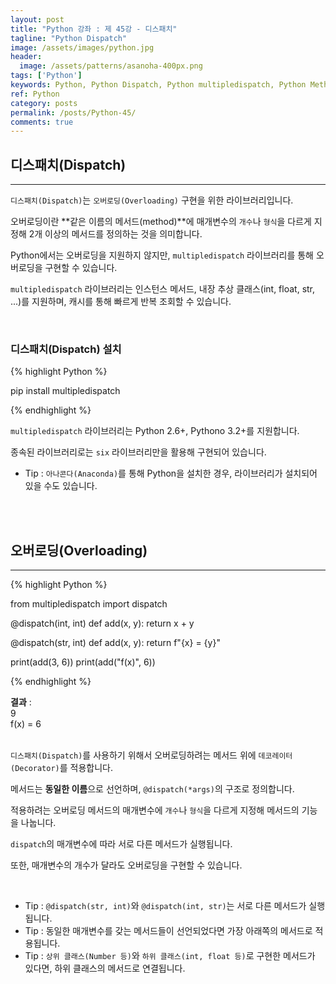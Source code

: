 ```yaml
---
layout: post
title: "Python 강좌 : 제 45강 - 디스패치"
tagline: "Python Dispatch"
image: /assets/images/python.jpg
header:
  image: /assets/patterns/asanoha-400px.png
tags: ['Python']
keywords: Python, Python Dispatch, Python multipledispatch, Python Method Overloading
ref: Python
category: posts
permalink: /posts/Python-45/
comments: true
---
```


## 디스패치(Dispatch) ##
----------

`디스패치(Dispatch)`는 `오버로딩(Overloading)` 구현을 위한 라이브러리입니다.

오버로딩이란 **같은 이름의 메서드(method)**에 매개변수의 `개수`나 `형식`을 다르게 지정해 2개 이상의 메서드를 정의하는 것을 의미합니다.

Python에서는 오버로딩을 지원하지 않지만, `multipledispatch` 라이브러리를 통해 오버로딩을 구현할 수 있습니다.

`multipledispatch` 라이브러리는 인스턴스 메서드, 내장 추상 클래스(int, float, str, ...)를 지원하며, 캐시를 통해 빠르게 반복 조회할 수 있습니다.

<br>

### 디스패치(Dispatch) 설치

{% highlight Python %}

pip install multipledispatch

{% endhighlight %}

`multipledispatch` 라이브러리는 Python 2.6+, Pythono 3.2+를 지원합니다.

종속된 라이브러리로는 `six` 라이브러리만을 활용해 구현되어 있습니다.

* Tip : `아나콘다(Anaconda)`를 통해 Python을 설치한 경우, 라이브러리가 설치되어 있을 수도 있습니다.

<br>
<br>

## 오버로딩(Overloading) ##
----------

{% highlight Python %}

from multipledispatch import dispatch


@dispatch(int, int)
def add(x, y):
    return x + y


@dispatch(str, int)
def add(x, y):
    return f"{x} = {y}"


print(add(3, 6))
print(add("f(x)", 6))

{% endhighlight %}

**결과**
:    
9<br>
f(x) = 6<br>
<br>

`디스패치(Dispatch)`를 사용하기 위해서 오버로딩하려는 메서드 위에 `데코레이터(Decorator)`를 적용합니다.

메서드는 **동일한 이름**으로 선언하며, `@dispatch(*args)`의 구조로 정의합니다.

적용하려는 오버로딩 메서드의 매개변수에 `개수`나 `형식`을 다르게 지정해 메서드의 기능을 나눕니다.

`dispatch`의 매개변수에 따라 서로 다른 메서드가 실행됩니다.

또한, 매개변수의 개수가 달라도 오버로딩을 구현할 수 있습니다.

<br>

* Tip : `@dispatch(str, int)`와 `@dispatch(int, str)`는 서로 다른 메서드가 실행됩니다.
* Tip : 동일한 매개변수를 갖는 메서드들이 선언되었다면 가장 아래쪽의 메서드로 적용됩니다.
* Tip : `상위 클래스(Number 등)`와 `하위 클래스(int, float 등)`로 구현한 메서드가 있다면, 하위 클래스의 메서드로 연결됩니다.

<br>